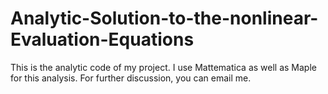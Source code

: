 # Analytic-Solution-to-the-nonlinear-Evaluation-Equations
This is the analytic code of my project. I use Mattematica as well as Maple for this analysis. For further discussion, you can email me.
